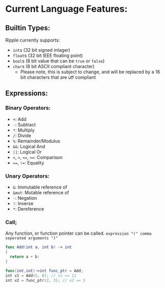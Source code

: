 # Current Language Features:
## Builtin Types:
Ripple currently supports:
- `int`s (32 bit signed intager)
- `float`s (32 bit IEEE floating point)
- `bool`s (8 bit value that can be `true` or `false`)
- `char`s (8 bit ASCII compliant character)
  - Please note, this is subject to change, and will be replaced by a 16 bit characters that are utf compliant

## Expressions:
### Binary Operators:
- `+`: Add
- `-`: Subtract 
- `*`: Multiply
- `/`: Divide
- `%`: Remainder/Modulus
- `&&`: Logical And
- `||`: Logical Or
- `<`, `>`, `<=`, `>=`: Comparison 
- `==`, `!=`: Equality
### Unary Operators:
- `&`: Immutable reference of
- `&mut`: Mutable reference of
- `-`: Negation 
- `!`: Inverse 
- `*`: Dereference
### Call;
Any function, or function pointer can be called.
`expression "(" comma seperated arguments ")"`
```swift
func Add(int a, int b) -> int
{
  return a + b:
}

func(int,int)->int func_ptr = Add;
int v1 = Add(5, 6); // v1 == 11
int v2 = func_ptr(2, 3); // v2 == 5
```
